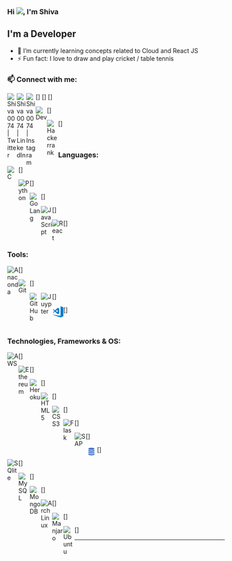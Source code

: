 ### Hi <img src="https://media.giphy.com/media/hvRJCLFzcasrR4ia7z/giphy.gif" width="25px">, I'm Shiva

## I'm a Developer
- 🌱 I’m currently learning concepts related to Cloud and React JS
- ⚡ Fun fact: I love to draw and play cricket / table tennis

### 📫 Connect with me:

[<img align="left" alt="Shiva0074 | Twitter" width="22px" src="https://cdn.jsdelivr.net/npm/simple-icons@v3/icons/twitter.svg" />]
[<img align="left" alt="Shiva0074 | LinkedIn" width="22px" src="https://cdn.jsdelivr.net/npm/simple-icons@v3/icons/linkedin.svg" />]
[<img align="left" alt="Shiva0074 | Instagram" width="22px" src="https://cdn.jsdelivr.net/npm/simple-icons@v3/icons/instagram.svg" />]

[<img align="left" alt="Dev" width="26px" src="https://cdn.jsdelivr.net/npm/simple-icons@3.4.1/icons/dev-dot-to.svg" />]

[<img align="left" alt="Hackerrank" width="26px" src="https://cdn.jsdelivr.net/npm/simple-icons@3.4.1/icons/hackerrank.svg" />]

<br />

### Languages:

[<img align="left" alt="C" width="26px" src="https://cdn.jsdelivr.net/npm/simple-icons@3.4.1/icons/c.svg" />]

[<img align="left" alt="Python" width="26px" src="https://cdn.jsdelivr.net/npm/simple-icons@3.4.1/icons/python.svg" />]

[<img align="left" alt="GoLang" width="26px" src="https://cdn.jsdelivr.net/npm/simple-icons@3.4.1/icons/go.svg" />]

[<img align="left" alt="JavaScript" width="26px" src="https://cdn.jsdelivr.net/npm/simple-icons@3.4.1/icons/javascript.svg" />]

[<img align="left" alt="React" width="26px" src="https://cdn.jsdelivr.net/npm/simple-icons@3.4.1/icons/react.svg" />]


<br />

### Tools:

[<img align="left" alt="Anaconda" width="26px" src="https://cdn.jsdelivr.net/npm/simple-icons@3.4.1/icons/anaconda.svg" />]

[<img align="left" alt="Git" width="26px" src="https://cdn.jsdelivr.net/npm/simple-icons@3.4.1/icons/git.svg" />]

[<img align="left" alt="GitHub" width="26px" src="https://cdn.jsdelivr.net/npm/simple-icons@3.4.1/icons/github.svg" />][githublink]

[<img align="left" alt="Juypter" width="26px" src="https://cdn.jsdelivr.net/npm/simple-icons@3.4.1/icons/jupyter.svg" />]

[<img align="left" alt="Visual Studio Code" width="26px" src="https://raw.githubusercontent.com/github/explore/80688e429a7d4ef2fca1e82350fe8e3517d3494d/topics/visual-studio-code/visual-studio-code.png" />]

<br />

### Technologies, Frameworks & OS:

[<img align="left" alt="AWS" width="26px" src="https://cdn.jsdelivr.net/npm/simple-icons@3.4.1/icons/amazonaws.svg" />]

[<img align="left" alt="Ethereum" width="26px" src="https://cdn.jsdelivr.net/npm/simple-icons@3.4.1/icons/ethereum.svg" />]

[<img align="left" alt="Heroku" width="26px" src="https://cdn.jsdelivr.net/npm/simple-icons@3.4.1/icons/heroku.svg" />]

[<img align="left" alt="HTML5" width="26px" src="https://cdn.jsdelivr.net/npm/simple-icons@3.4.1/icons/html5.svg" />]

[<img align="left" alt="CSS3" width="26px" src="https://cdn.jsdelivr.net/npm/simple-icons@3.4.1/icons/css3.svg" />]

[<img align="left" alt="Flask" width="26px" src="https://cdn.jsdelivr.net/npm/simple-icons@3.4.1/icons/flask.svg" />]

[<img align="left" alt="SAP" width="26px" src="https://cdn.jsdelivr.net/npm/simple-icons@3.4.1/icons/sap.svg" />]

[<img align="left" alt="SQL" width="26px" src="https://raw.githubusercontent.com/github/explore/80688e429a7d4ef2fca1e82350fe8e3517d3494d/topics/sql/sql.png" />]

[<img align="left" alt="SQlite" width="26px" src="https://cdn.jsdelivr.net/npm/simple-icons@3.4.1/icons/sqlite.svg" />]

[<img align="left" alt="MySQL" width="26px" src="https://cdn.jsdelivr.net/npm/simple-icons@3.4.1/icons/mysql.svg" />]

[<img align="left" alt="MongoDB" width="26px" src="https://cdn.jsdelivr.net/npm/simple-icons@3.4.1/icons/mongodb.svg" />]

[<img align="left" alt="Arch Linux" width="26px" src="https://cdn.jsdelivr.net/npm/simple-icons@3.4.1/icons/archlinux.svg" />]

[<img align="left" alt="Manjaro" width="26px" src="https://cdn.jsdelivr.net/npm/simple-icons@3.4.1/icons/manjaro.svg" />]

[<img align="left" alt="Ubuntu" width="26px" src="https://cdn.jsdelivr.net/npm/simple-icons@3.4.1/icons/ubuntu.svg" />]


---

[githublink]: https:github.com/Shiva0074
